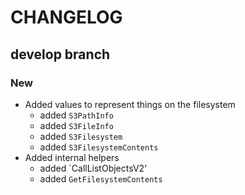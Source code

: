 # CHANGELOG

## develop branch

### New

* Added values to represent things on the filesystem
  - added `S3PathInfo`
  - added `S3FileInfo`
  - added `S3Filesystem`
  - added `S3FilesystemContents`
* Added internal helpers
  - added `CallListObjectsV2'
  - added `GetFilesystemContents`
